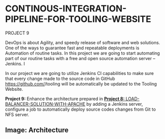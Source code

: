 # CONTINOUS-INTEGRATION-PIPELINE-FOR-TOOLING-WEBSITE
PROJECT 9

DevOps is about Agility, and speedy release of software and web solutions. One of the ways to guarantee fast and repeatable deployments is Automation of routine tasks.
In this project we are going to start automating part of our routine tasks with a free and open source automation server – Jenkins. I

In our project we are going to utilize Jenkins CI capabilities to make sure that every change made to the source code in GitHub https://github.com/<yourname>/tooling will be automatically be updated to the Tooling Website.

**Project 9:** Enhance the architecture prepared in  [**Project 8:** LOAD-BALANCER-SOLUTION-WITH-APACHE](https://github.com/hectorproko/LOAD-BALANCER-SOLUTION-WITH-APACHE) by adding a Jenkins server, configure a job to automatically deploy source codes changes from Git to NFS server.

## Image: Architecture

